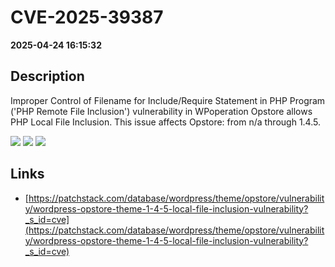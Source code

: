 # CVE-2025-39387

**2025-04-24 16:15:32**

## Description
Improper Control of Filename for Include/Require Statement in PHP Program ('PHP Remote File Inclusion') vulnerability in WPoperation Opstore allows PHP Local File Inclusion. This issue affects Opstore: from n/a through 1.4.5.

![](https://img.shields.io/static/v1?label=Score&message=7.5&color=red)
![](https://img.shields.io/static/v1?label=Severity&message=HIGH&color=red)
![](https://img.shields.io/static/v1?label=CWE&message=RFI&color=green)

## Links
- [https://patchstack.com/database/wordpress/theme/opstore/vulnerability/wordpress-opstore-theme-1-4-5-local-file-inclusion-vulnerability?_s_id=cve](https://patchstack.com/database/wordpress/theme/opstore/vulnerability/wordpress-opstore-theme-1-4-5-local-file-inclusion-vulnerability?_s_id=cve)
